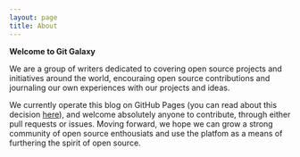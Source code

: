 ```yaml
---
layout: page
title: About
---
```


__Welcome to Git Galaxy__

We are a group of writers dedicated to covering open source projects and initiatives around the world,
encouraing open source contributions and journaling our own experiences with our projects
and ideas.

We currently operate this blog on GitHub Pages (you can read about this decision [here](https://gist.github.com/gmemstr/d5f493bbf92978dacd6eeb5f131e5541)), and welcome absolutely anyone to contribute, through either pull requests or issues. Moving forward, we hope we can grow a strong community of open source enthousiats and use the platfom as a means of furthering the spirit of open source. 